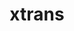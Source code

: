 ---
title: "xtrans"
layout: cache
categories: [package, develop-2024-02-18]
meta: {"versions": ["1.5.0"], "compilers": ["gcc@=11.1.0", "gcc@=11.4.0", "gcc@=7.3.1", "gcc@=9.4.0"], "oss": ["amzn2", "ubuntu20.04", "ubuntu22.04"], "platforms": ["linux"], "targets": ["aarch64", "neoverse_n1", "neoverse_v1", "neoverse_v2", "ppc64le", "x86_64_v3"], "stacks": ["aws-isc", "aws-isc-aarch64", "data-vis-sdk", "e4s", "e4s-neoverse-v2", "e4s-neoverse_v1", "e4s-power", "e4s-rocm-external", "ml-linux-x86_64-rocm", "root"], "num_specs": 9, "num_specs_by_stack": {"aws-isc-aarch64": 2, "root": 9, "aws-isc": 1, "e4s-neoverse_v1": 1, "e4s-power": 1, "data-vis-sdk": 1, "e4s": 1, "e4s-rocm-external": 1, "e4s-neoverse-v2": 1, "ml-linux-x86_64-rocm": 1}}
spec_details: [{"hash": "fy5nz73gtqqow2gtl43bf5tjjqmn4bbl", "compiler": "gcc@=7.3.1", "versions": ["1.5.0"], "os": "amzn2", "platform": "linux", "target": "aarch64", "variants": ["build_system=autotools"], "stacks": ["aws-isc-aarch64", "root"], "size": "-", "tarball": "https://binaries.spack.io/releases/develop-2024-02-18/build_cache/linux-amzn2-aarch64/gcc-7.3.1/xtrans-1.5.0/linux-amzn2-aarch64-gcc-7.3.1-xtrans-1.5.0-fy5nz73gtqqow2gtl43bf5tjjqmn4bbl.spack"}, {"hash": "h7u7vofsupygjhmaldfukbndhgmbflb4", "compiler": "gcc@=7.3.1", "versions": ["1.5.0"], "os": "amzn2", "platform": "linux", "target": "neoverse_n1", "variants": ["build_system=autotools"], "stacks": ["aws-isc-aarch64", "root"], "size": "-", "tarball": "https://binaries.spack.io/releases/develop-2024-02-18/build_cache/linux-amzn2-neoverse_n1/gcc-7.3.1/xtrans-1.5.0/linux-amzn2-neoverse_n1-gcc-7.3.1-xtrans-1.5.0-h7u7vofsupygjhmaldfukbndhgmbflb4.spack"}, {"hash": "jypuj46astgebgxxc24aeg3bwkkrchrm", "compiler": "gcc@=7.3.1", "versions": ["1.5.0"], "os": "amzn2", "platform": "linux", "target": "x86_64_v3", "variants": ["build_system=autotools"], "stacks": ["root", "aws-isc"], "size": "-", "tarball": "https://binaries.spack.io/releases/develop-2024-02-18/build_cache/linux-amzn2-x86_64_v3/gcc-7.3.1/xtrans-1.5.0/linux-amzn2-x86_64_v3-gcc-7.3.1-xtrans-1.5.0-jypuj46astgebgxxc24aeg3bwkkrchrm.spack"}, {"hash": "fdu3vblgbqv4fh5c2mshfyrxxnsjlb7d", "compiler": "gcc@=11.4.0", "versions": ["1.5.0"], "os": "ubuntu20.04", "platform": "linux", "target": "neoverse_v1", "variants": ["build_system=autotools"], "stacks": ["e4s-neoverse_v1", "root"], "size": "-", "tarball": "https://binaries.spack.io/releases/develop-2024-02-18/build_cache/linux-ubuntu20.04-neoverse_v1/gcc-11.4.0/xtrans-1.5.0/linux-ubuntu20.04-neoverse_v1-gcc-11.4.0-xtrans-1.5.0-fdu3vblgbqv4fh5c2mshfyrxxnsjlb7d.spack"}, {"hash": "e3xgr4wgftxo7adh55qjwor5klwv4ik4", "compiler": "gcc@=9.4.0", "versions": ["1.5.0"], "os": "ubuntu20.04", "platform": "linux", "target": "ppc64le", "variants": ["build_system=autotools"], "stacks": ["e4s-power", "root"], "size": "-", "tarball": "https://binaries.spack.io/releases/develop-2024-02-18/build_cache/linux-ubuntu20.04-ppc64le/gcc-9.4.0/xtrans-1.5.0/linux-ubuntu20.04-ppc64le-gcc-9.4.0-xtrans-1.5.0-e3xgr4wgftxo7adh55qjwor5klwv4ik4.spack"}, {"hash": "m7q6znocwncjh25frcy5ek25wq3ker32", "compiler": "gcc@=11.1.0", "versions": ["1.5.0"], "os": "ubuntu20.04", "platform": "linux", "target": "x86_64_v3", "variants": ["build_system=autotools"], "stacks": ["data-vis-sdk", "root"], "size": "-", "tarball": "https://binaries.spack.io/releases/develop-2024-02-18/build_cache/linux-ubuntu20.04-x86_64_v3/gcc-11.1.0/xtrans-1.5.0/linux-ubuntu20.04-x86_64_v3-gcc-11.1.0-xtrans-1.5.0-m7q6znocwncjh25frcy5ek25wq3ker32.spack"}, {"hash": "aoc5f26u7xaigfzuqa6unynnlvufv5aq", "compiler": "gcc@=11.4.0", "versions": ["1.5.0"], "os": "ubuntu20.04", "platform": "linux", "target": "x86_64_v3", "variants": ["build_system=autotools"], "stacks": ["e4s", "root", "e4s-rocm-external"], "size": "-", "tarball": "https://binaries.spack.io/releases/develop-2024-02-18/build_cache/linux-ubuntu20.04-x86_64_v3/gcc-11.4.0/xtrans-1.5.0/linux-ubuntu20.04-x86_64_v3-gcc-11.4.0-xtrans-1.5.0-aoc5f26u7xaigfzuqa6unynnlvufv5aq.spack"}, {"hash": "cjcbvh5xmuk4iyddb4tlt7vsn2j3elq2", "compiler": "gcc@=11.4.0", "versions": ["1.5.0"], "os": "ubuntu22.04", "platform": "linux", "target": "neoverse_v2", "variants": ["build_system=autotools"], "stacks": ["root", "e4s-neoverse-v2"], "size": "-", "tarball": "https://binaries.spack.io/releases/develop-2024-02-18/build_cache/linux-ubuntu22.04-neoverse_v2/gcc-11.4.0/xtrans-1.5.0/linux-ubuntu22.04-neoverse_v2-gcc-11.4.0-xtrans-1.5.0-cjcbvh5xmuk4iyddb4tlt7vsn2j3elq2.spack"}, {"hash": "alugb3rh4ei6fzisntaqp37d27vfsvxs", "compiler": "gcc@=11.4.0", "versions": ["1.5.0"], "os": "ubuntu22.04", "platform": "linux", "target": "x86_64_v3", "variants": ["build_system=autotools"], "stacks": ["ml-linux-x86_64-rocm", "root"], "size": "-", "tarball": "https://binaries.spack.io/releases/develop-2024-02-18/build_cache/linux-ubuntu22.04-x86_64_v3/gcc-11.4.0/xtrans-1.5.0/linux-ubuntu22.04-x86_64_v3-gcc-11.4.0-xtrans-1.5.0-alugb3rh4ei6fzisntaqp37d27vfsvxs.spack"}]
---